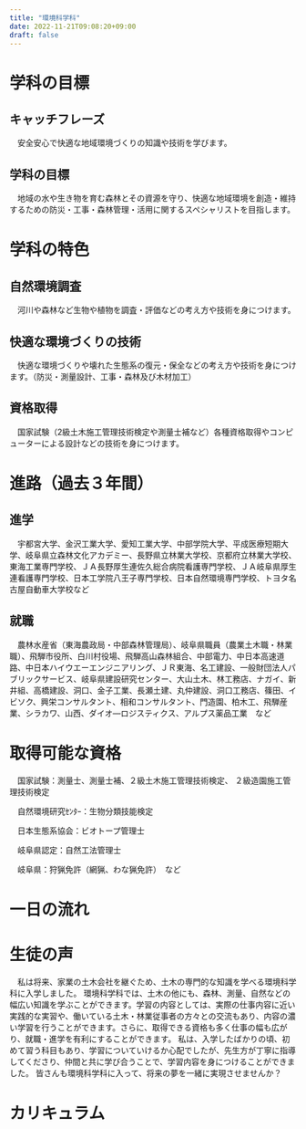 ```yaml
---
title: "環境科学科"
date: 2022-11-21T09:08:20+09:00
draft: false
---
```

# 学科の目標
## キャッチフレーズ
　安全安心で快適な地域環境づくりの知識や技術を学びます。
## 学科の目標
　地域の水や生き物を育む森林とその資源を守り、快適な地域環境を創造・維持するための防災・工事・森林管理・活用に関するスペシャリストを目指します。
# 学科の特色
## 自然環境調査
　河川や森林など生物や植物を調査・評価などの考え方や技術を身につけます。
## 快適な環境づくりの技術
　快適な環境づくりや壊れた生態系の復元・保全などの考え方や技術を身につけます。（防災・測量設計、工事・森林及び木材加工）
## 資格取得
　国家試験（2級土木施工管理技術検定や測量士補など）各種資格取得やコンピューターによる設計などの技術を身につけます。
# 進路（過去３年間）
## 進学
　宇都宮大学、金沢工業大学、愛知工業大学、中部学院大学、平成医療短期大学、岐阜県立森林文化アカデミー、長野県立林業大学校、京都府立林業大学校、東海工業専門学校、ＪＡ長野厚生連佐久総合病院看護専門学校、ＪＡ岐阜県厚生連看護専門学校、日本工学院八王子専門学校、日本自然環境専門学校、トヨタ名古屋自動車大学校など
## 就職
　農林水産省（東海農政局・中部森林管理局）、岐阜県職員（農業土木職・林業職）、飛騨市役所、白川村役場、飛騨高山森林組合、中部電力、中日本高速道路、中日本ハイウエーエンジニアリング、ＪＲ東海、名工建設、一般財団法人パブリックサービス、岐阜県建設研究センター、大山土木、林工務店、ナガイ、新井組、高橋建設、洞口、金子工業、長瀬土建、丸仲建設、洞口工務店、篠田、イビソク、興栄コンサルタント、相和コンサルタント、門造園、柏木工、飛騨産業、シラカワ、山西、ダイオ―ロジスティクス、アルプス薬品工業　など
# 取得可能な資格
　国家試験：測量士、測量士補、２級土木施工管理技術検定、 ２級造園施工管理技術検定

　自然環境研究ｾﾝﾀｰ：生物分類技能検定

　日本生態系協会：ビオトープ管理士

　岐阜県認定：自然工法管理士

　岐阜県：狩猟免許（網猟、わな猟免許）　など
# 一日の流れ
# 生徒の声
　私は将来、家業の土木会社を継ぐため、土木の専門的な知識を学べる環境科学科に入学しました。 環境科学科では、土木の他にも、森林、測量、自然などの幅広い知識を学ぶことができます。学習の内容としては、実際の仕事内容に近い実践的な実習や、働いている土木・林業従事者の方々との交流もあり、内容の濃い学習を行うことができます。さらに、取得できる資格も多く仕事の幅も広がり、就職・進学を有利にすることができます。 私は、入学したばかりの頃、初めて習う科目もあり、学習についていけるか心配でしたが、先生方が丁寧に指導してくださり、仲間と共に学び合うことで、学習内容を身につけることができました。 皆さんも環境科学科に入って、将来の夢を一緒に実現させませんか？
# カリキュラム